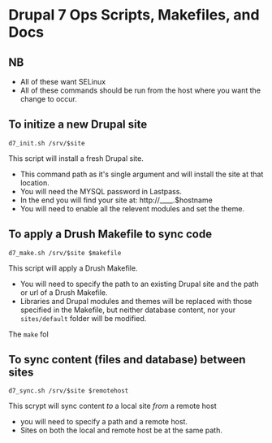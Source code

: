 # Drupal 7 Ops Scripts, Makefiles, and Docs

## NB
* All of these want SELinux
* All of these commands should be run from the host where you want the change to occur.

## To initize a new Drupal site

```
d7_init.sh /srv/$site
```

This script will install a fresh Drupal site.
* This command path as it's single argument and will install the site at that location. 
* You will need the MYSQL password in Lastpass.
* In the end you will find your site at: http://____.$hostname
* You will need to enable all the relevent modules and set the theme.

## To apply a Drush Makefile to sync code

```
d7_make.sh /srv/$site $makefile
```
This script will apply a Drush Makefile.
* You will need to specify the path to an existing Drupal site and the path or url of a Drush Makefile.
* Libraries and Drupal modules and themes will be replaced with those specified in the Makefile, but neither database content, nor your `sites/default` folder will be modified.

The `make` fol




## To sync content (files and database) between sites

```
d7_sync.sh /srv/$site $remotehost
```

This scrypt will sync content *to* a local site *from* a remote host
* you will need to specify a path and a remote host. 
* Sites on both the local and remote host be at the same path. 



